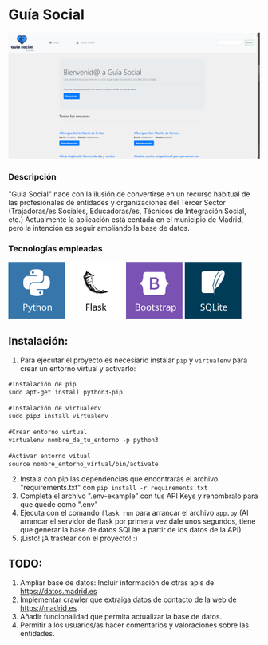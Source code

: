 # Guía Social

[![Demostración de la app](demo/demo-guia-social.gif)](#guía-social)

### Descripción
"Guía Social" nace con la ilusión de convertirse en un recurso habitual de las profesionales de entidades y organizaciones del Tercer Sector (Trajadoras/es Sociales, Educadoras/es, Técnicos de Integración Social, etc.)
Actualmente la aplicación está centada en el municipio de Madrid, pero la intención es seguir ampliando la base de datos.

### Tecnologías empleadas
[![Python](https://github.com/fjavierlh/fjavierlh/blob/master/img/tech_icons/python.svg)](#tecnologías-empleadas)
[![Flask](https://github.com/fjavierlh/fjavierlh/blob/master/img/tech_icons/flask.svg)](#tecnologías-empleadas)
[![Bootstrap](https://github.com/fjavierlh/fjavierlh/blob/master/img/tech_icons/bootstrap.svg)](#tecnologías-empleadas)
[![SQLite](https://github.com/fjavierlh/fjavierlh/blob/master/img/tech_icons/sqlite.svg)](#tecnologías-empleadas)

## Instalación:
1. Para ejecutar el proyecto es necesiario instalar ``pip`` y ``virtualenv`` para crear un entorno virtual y activarlo:
```
#Instalación de pip
sudo apt-get install python3-pip

#Instalación de virtualenv
sudo pip3 install virtualenv

#Crear entorno virtual
virtualenv nombre_de_tu_entorno -p python3

#Activar entorno vitual
source nombre_entorno_virtual/bin/activate
```
2. Instala con pip las dependencias que encontrarás el archivo "requirements.txt" con ``pip install -r requirements.txt``
3. Completa el archivo ".env-example" con tus API Keys y renombralo para que quede como ".env"
4. Ejecuta con el comando ``flask run`` para arrancar el archivo ```app.py``` (Al arrancar el servidor de flask por primera vez dale unos segundos, tiene que generar la base de datos SQLite a partir de los datos de la API)
5. ¡Listo! ¡A trastear con el proyecto! :)


## TODO:
1. Ampliar base de datos: Incluir información de otras apis de https://datos.madrid.es
2. Implementar crawler que extraiga datos de contacto de la web de https://madrid.es
3. Añadir funcionalidad que permita actualizar la base de datos.
4. Permitir a los usuarios/as hacer comentarios y valoraciones sobre las entidades.

